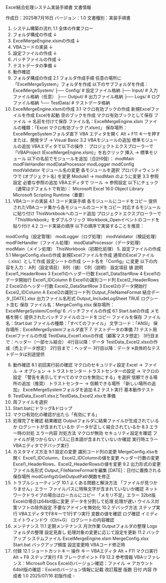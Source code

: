 Excel結合処理システム実装手順書
文書情報

作成日：2025年7月16日
バージョン：1.0
文書種別：実装手順書
1. システム構築の流れ
1.1 全体の作業フロー
1. フォルダ構成の作成
   ↓
2. ExcelMergeEngine.xlsmの作成
   ↓
3. VBAコードの実装
   ↓
4. 設定ファイルの作成
   ↓
5. バッチファイルの作成
   ↓
6. テストデータの準備
   ↓
7. 動作確認
2. フォルダ構成の作成
2.1 フォルダ作成手順
任意の場所に「ExcelMergeSystem」フォルダを作成
以下のサブフォルダを作成：
ExcelMergeSystem/
├── Config/         # 設定ファイル格納
├── Input/          # 入力ファイル格納（任意）
├── Output/         # 出力ファイル格納
├── Logs/           # ログファイル格納
└── TestData/       # テストデータ格納
3. ExcelMergeEngine.xlsmの作成
3.1 マクロ有効ブックの作成
新規Excelファイルを作成
Excelを起動
空のブックを作成
マクロ有効ブックとして保存
ファイル → 名前を付けて保存
ファイル名：ExcelMergeEngine.xlsm
ファイルの種類：「Excel マクロ有効ブック (*.xlsm)」
保存場所：ExcelMergeSystemフォルダ直下
VBA エディタを開く
Alt + F11 キーを押す
または、開発タブ → Visual Basic
3.2 VBAモジュールの追加
標準モジュールの追加 VBAエディタで以下の操作：
プロジェクトエクスプローラーで「VBAProject (ExcelMergeEngine.xlsm)」を右クリック
挿入 → 標準モジュール
以下の名前でモジュールを追加（合計6個）：
modMain
modFileHandler
modDataProcessor
modLogger
modConfig
modValidator
モジュール名の変更
各モジュールを選択
プロパティウィンドウで (オブジェクト名) を変更
Module1 → modMain のように変更
3.3 参照設定
必要な参照の追加
VBAエディタで ツール → 参照設定
以下にチェック（通常はデフォルトで有効）：
Microsoft Excel 16.0 Object Library
Microsoft Scripting Runtime（重要）
4. VBAコードの実装
4.1 コード実装手順
各モジュールにコードをコピー
提供されたVBAコード集から各モジュールのコードをコピー
対応するモジュールに貼り付け
ThisWorkbookへのコード追加
プロジェクトエクスプローラーで「ThisWorkbook」をダブルクリック
Workbook_Openイベントのコードを貼り付け
4.2 コード実装の順序
以下の順序で実装することを推奨：

modConfig（設定管理）
modLogger（ログ処理）
modValidator（検証処理）
modFileHandler（ファイル処理）
modDataProcessor（データ処理）
modMain（メイン処理）
ThisWorkbook（初期化処理）
5. 設定ファイルの作成
5.1 MergeConfig.xlsxの作成
新規Excelファイルを作成
通常のExcelファイル（.xlsx）として作成
設定シートの作成
シート名を「Config」に変更
以下の内容を入力：
A列（設定項目）	B列（値）	C列（説明）
設定項目	値	説明
Excel1_HeaderRows	3	Excel1のヘッダー行数
Excel1_DataStartRow	4	Excel1のデータ開始行
Excel1_IDColumn	B	Excel1の識別コード列
Excel2_HeaderRows	2	Excel2のヘッダー行数
Excel2_DataStartRow	3	Excel2のデータ開始行
Excel2_IDColumn	A	Excel2の識別コード列
Output_FileNameFormat	結合データ_[DATE].xlsx	出力ファイル名形式
Output_IncludeLogSheet	TRUE	ログシート含む
保存
ファイル名：MergeConfig.xlsx
保存場所：ExcelMergeSystem/Config/
6. バッチファイルの作成
6.1 Start.batの作成
メモ帳を開く
提供されたバッチファイルのコードをコピー
ファイルを保存
ファイル名：Start.bat
ファイルの種類：「すべてのファイル」
文字コード：「ANSI」
保存場所：ExcelMergeSystemフォルダ直下
7. テストデータの準備
7.1 テスト用Excelファイルの作成
TestData_Excel1.xlsxの作成（顧客マスタ想定）
3行目まで：ヘッダー（一部セル結合）
4行目以降：データ
TestData_Excel2.xlsxの作成（売上データ想定）
2行目まで：ヘッダー
3行目以降：データ
※具体的なテストデータは別途提供

8. 動作確認
8.1 初回実行前の確認
マクロのセキュリティ設定
Excel → ファイル → オプション → トラストセンター
トラストセンターの設定 → マクロの設定
「警告を表示してすべてのマクロを無効にする」を選択
信頼できる場所の追加（推奨）
トラストセンター → 信頼できる場所
「新しい場所の追加」
ExcelMergeSystemフォルダを追加
8.2 テスト実行
基本動作テスト
1. TestData_Excel1.xlsxとTestData_Excel2.xlsxを準備
2. 両ファイルを選択
3. Start.batにドラッグ&ドロップ
4. マクロ有効化の確認が出たら「有効にする」
5. 処理完了を確認
結果確認
Outputフォルダに結果ファイルが生成されているか
ログシートが含まれているか
データが正しく結合されているか
8.3 エラー時の対処
エラー内容	対処方法
マクロが無効	セキュリティ設定を確認
ファイルが見つからない	パスに日本語が含まれていないか確認
実行時エラー	VBAエディタでデバッグ実行
9. カスタマイズ方法
9.1 設定の変更
識別コード列の変更
MergeConfig.xlsxを開く
Excel1_IDColumn、Excel2_IDColumnの値を変更
ヘッダー行数の変更
Excel1_HeaderRows、Excel2_HeaderRowsの値を変更
9.2 出力形式の変更
ファイル名形式
Output_FileNameFormatを編集
[DATE]：日付に置換される
保存場所
modConfigのGetOutputPath関数を修正
10. トラブルシューティング
10.1 よくある問題と解決方法
「ファイルが見つかりません」エラー
ファイルパスに特殊文字が含まれていないか確認
ネットワークドライブの場合はローカルにコピー
「メモリ不足」エラー
32bit版Excelの場合は64bit版に変更
データを分割して処理
処理が遅い
ウイルス対策ソフトの除外設定
不要なアドインを無効化
10.2 デバッグ方法
ステップ実行
VBAエディタでF8キーで1行ずつ実行
変数の値を確認
ログ確認
イミディエイトウィンドウ（Ctrl+G）
ログシートの内容確認
11. メンテナンス
11.1 定期メンテナンス
月次作業
Outputフォルダの整理
Logsフォルダの整理
設定見直し
処理対象の変更に応じて設定を更新
11.2 バックアップ
システムファイル
ExcelMergeEngine.xlsm
MergeConfig.xlsx
Start.bat
バックアップ頻度
設定変更時
VBAコード修正時
12. 付録
12.1 ショートカットキー
操作	キー
VBAエディタ	Alt + F11
マクロ実行	Alt + F8
ステップ実行	F8
ブレークポイント	F9
12.2 参考情報
VBAリファレンス：Microsoft Docs
Excelのバージョン確認：ファイル → アカウント
64bit版の確認：Excelのバージョン情報に記載
改訂履歴
版数	日付	内容	作成者
1.0	2025/07/16	初版作成	-
